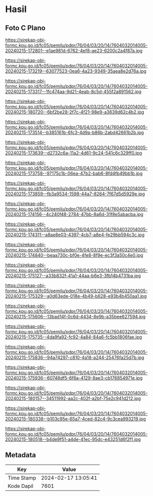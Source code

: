 # Hasil

## Foto C Plano

https://sirekap-obj-formc.kpu.go.id/fc05/pemilu/pdpr/76/04/03/20/14/7604032014005-20240215-172801--e1ae981d-6762-4ef8-ae23-6200c2a4f87a.jpg

https://sirekap-obj-formc.kpu.go.id/fc05/pemilu/pdpr/76/04/03/20/14/7604032014005-20240215-173219--63077523-0ea6-4a23-9349-35aea8e2d76a.jpg

https://sirekap-obj-formc.kpu.go.id/fc05/pemilu/pdpr/76/04/03/20/14/7604032014005-20240215-173317--1fc474aa-9d21-4eab-8c5d-455f2a891562.jpg

https://sirekap-obj-formc.kpu.go.id/fc05/pemilu/pdpr/76/04/03/20/14/7604032014005-20240215-180720--6bf2be28-2f7c-4f21-98e9-a3639d62c4b2.jpg

https://sirekap-obj-formc.kpu.go.id/fc05/pemilu/pdpr/76/04/03/20/14/7604032014005-20240215-173514--b385161b-6fc3-4d9a-b86b-2abd42661b2b.jpg

https://sirekap-obj-formc.kpu.go.id/fc05/pemilu/pdpr/76/04/03/20/14/7604032014005-20240215-173639--d2732c6a-11a2-4d61-9c24-541c6c329ff0.jpg

https://sirekap-obj-formc.kpu.go.id/fc05/pemilu/pdpr/76/04/03/20/14/7604032014005-20240215-173758--97175c1b-06ea-47b2-bab6-8fd4fb49bb1b.jpg

https://sirekap-obj-formc.kpu.go.id/fc05/pemilu/pdpr/76/04/03/20/14/7604032014005-20240215-173859--fb3a9534-1598-44a7-8264-7f67d5d5929e.jpg

https://sirekap-obj-formc.kpu.go.id/fc05/pemilu/pdpr/76/04/03/20/14/7604032014005-20240215-174156--4c240f48-2784-47bb-8a6d-31f8e5abacba.jpg

https://sirekap-obj-formc.kpu.go.id/fc05/pemilu/pdpr/76/04/03/20/14/7604032014005-20240215-174311--a8ae8e03-4397-4cb7-a8e4-fe29bb594c3c.jpg

https://sirekap-obj-formc.kpu.go.id/fc05/pemilu/pdpr/76/04/03/20/14/7604032014005-20240215-174840--beaa730c-bf0e-4fe8-8f9e-ec3f3a50c4e0.jpg

https://sirekap-obj-formc.kpu.go.id/fc05/pemilu/pdpr/76/04/03/20/14/7604032014005-20240215-175127--a33b832f-41a1-44aa-b6e3-3fb14b4731ba.jpg

https://sirekap-obj-formc.kpu.go.id/fc05/pemilu/pdpr/76/04/03/20/14/7604032014005-20240215-175329--a0d63ede-018e-4b49-b628-e93b4b450aa1.jpg

https://sirekap-obj-formc.kpu.go.id/fc05/pemilu/pdpr/76/04/03/20/14/7604032014005-20240215-175606--13bad14f-0c6d-4434-8e9b-a35bee627594.jpg

https://sirekap-obj-formc.kpu.go.id/fc05/pemilu/pdpr/76/04/03/20/14/7604032014005-20240215-175735--4da9fa92-fc92-4a84-84a6-fc5bb1806fae.jpg

https://sirekap-obj-formc.kpu.go.id/fc05/pemilu/pdpr/76/04/03/20/14/7604032014005-20240215-175836--94a74297-c810-4a18-a244-25476fa25d7b.jpg

https://sirekap-obj-formc.kpu.go.id/fc05/pemilu/pdpr/76/04/03/20/14/7604032014005-20240215-175936--60748df5-6f6a-4129-8ae3-cb176854971e.jpg

https://sirekap-obj-formc.kpu.go.id/fc05/pemilu/pdpr/76/04/03/20/14/7604032014005-20240215-180157--34511992-aa2c-402f-a2bf-75e2c941d212.jpg

https://sirekap-obj-formc.kpu.go.id/fc05/pemilu/pdpr/76/04/03/20/14/7604032014005-20240215-180338--b103c95e-65a7-4ced-82c4-9c3cea993219.jpg

https://sirekap-obj-formc.kpu.go.id/fc05/pemilu/pdpr/76/04/03/20/14/7604032014005-20240215-180518--b4de9f51-a4de-41ec-95dc-e43251d6f2f1.jpg


## Metadata

| Key        | Value               |
| ---------- | ------------------- |
| Time Stamp | 2024-02-17 13:05:41 |
| Kode Dapil | 7601                |



